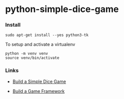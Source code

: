 # python-simple-dice-game

### Install

`sudo apt-get install --yes python3-tk`

To setup and activate a virtualenv

```
python -m venv venv
source venv/bin/activate
```

### Links

* [Build a Simple Dice Game](https://opensource.com/article/17/10/python-101)

* [Build a Game Framework](https://opensource.com/article/17/12/game-framework-python)
